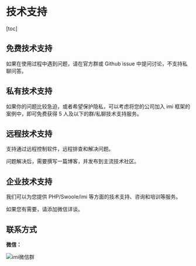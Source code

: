 # 技术支持

[toc]

## 免费技术支持

如果在使用过程中遇到问题，请在官方群或 Github issue 中提问讨论，不支持私聊问答。

## 私有技术支持

如果你的问题比较急迫，或者希望保护隐私，可以考虑将您的公司加入 imi 框架的案例中，即可免费获得 5 人及以下的群/私聊技术支持服务。

## 远程技术支持

支持通过远程控制软件，远程排查和解决问题。

问题解决后，需要撰写一篇博客，并发布到主流技术社区。

## 企业技术支持

我们可以为您提供 PHP/Swoole/imi 等方面的技术支持、咨询和培训等服务。

如果您有需要，请添加微信详谈。

## 联系方式

**微信：**

![imi微信群](../res/wechat.png)
